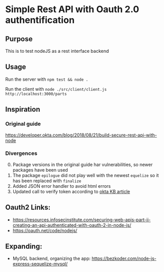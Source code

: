 # Simple Rest API with Oauth 2.0 authentification

## Purpose
This is to test nodeJS as a rest interface backend

## Usage
Run the server with `npm test && node .`

Run the client with `node ./src/client/client.js http://localhost:3000/parts`

## Inspiration
### Original guide
https://developer.okta.com/blog/2018/08/21/build-secure-rest-api-with-node

### Divergences
0. Package versions in the original guide har vulnerabilities, so newer packages have been used
1. The package `epilogue` did not play well with the newest `equelize` so it has been replaced with `finalize`
2. Added JSON error handler to avoid  html errors
3. Updated call to verify token according to [okta KB article](https://support.okta.com/help/s/question/0D51Y00008cfYaB/error-expected-audience-is-required?language=en_US)

## Oauth2 Links:
* https://resources.infosecinstitute.com/securing-web-apis-part-ii-creating-an-api-authenticated-with-oauth-2-in-node-js/
* https://oauth.net/code/nodejs/

## Expanding:
* MySQL backend, organizing the app: https://bezkoder.com/node-js-express-sequelize-mysql/